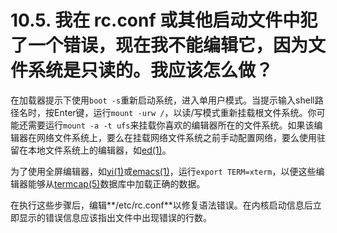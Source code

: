 # 10.5. 我在 rc.conf 或其他启动文件中犯了一个错误，现在我不能编辑它，因为文件系统是只读的。我应该怎么做？

在加载器提示下使用`boot -s`重新启动系统，进入单用户模式。当提示输入shell路径名时，按Enter键，运行`mount -urw /`，以读/写模式重新挂载根文件系统。你可能还需要运行`mount -a -t ufs`来挂载你喜欢的编辑器所在的文件系统。如果该编辑器在网络文件系统上，要么在挂载网络文件系统之前手动配置网络，要么使用驻留在本地文件系统上的编辑器，如[ed(1)](https://www.freebsd.org/cgi/man.cgi?query=ed&sektion=1&format=html)。

为了使用全屏编辑器，如[vi(1)](https://www.freebsd.org/cgi/man.cgi?query=vi&sektion=1&format=html)或[emacs(1)](https://www.freebsd.org/cgi/man.cgi?query=emacs&sektion=1&format=html)，运行`export TERM=xterm`，以便这些编辑器能够从[termcap(5)](https://www.freebsd.org/cgi/man.cgi?query=termcap&sektion=5&format=html)数据库中加载正确的数据。

在执行这些步骤后，编辑**/etc/rc.conf**以修复语法错误。在内核启动信息后立即显示的错误信息应该指出文件中出现错误的行数。
